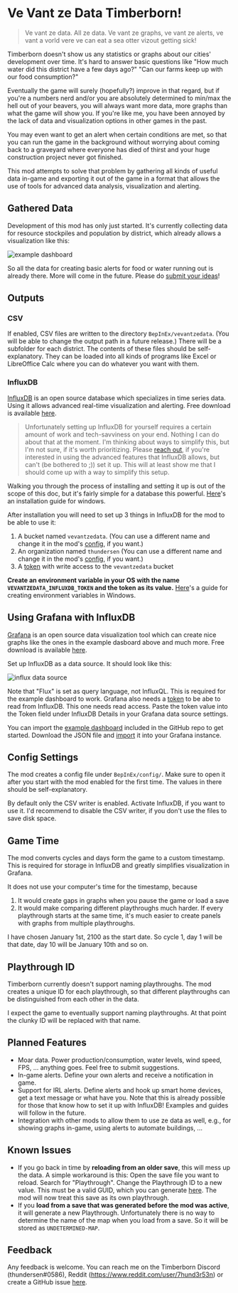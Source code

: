 # Ve Vant ze Data Timberborn!

> Ve vant ze data. All ze data. Ve vant ze graphs, ve vant ze alerts, ve vant a vorld vere ve can eat a sea otter vizout getting sick!

Timberborn doesn't show us any statistics or graphs about our cities' development over time. It's hard to answer basic questions like "How much water did this district have a few days ago?" "Can our farms keep up with our food consumption?"

Eventually the game will surely (hopefully?) improve in that regard, but if you're a numbers nerd and/or you are absolutely determined to min/max the hell out of your beavers, you will always want more data, more graphs than what the game will show you. If you're like me, you have been annoyed by the lack of data and visualization options in other games in the past.

 You may even want to get an alert when certain conditions are met, so that you can run the game in the background without worrying about coming back to a graveyard where everyone has died of thirst and your huge construction project never got finished. 

This mod attempts to solve that problem by gathering all kinds of useful data in-game and exporting it out of the game in a format that allows the use of tools for advanced data analysis, visualization and alerting.


## Gathered Data

Development of this mod has only just started. It's currently collecting data for resource stockpiles and population by district, which already allows a visualization like this:

![example dashboard](example_dashboard.png)

So all the data for creating basic alerts for food or water running out is already there. More will come in the future. Please do [submit your ideas](#feedback)!


## Outputs

### CSV

If enabled, CSV files are written to the directory `BepInEx/vevantzedata`. (You will be able to change the output path in a future release.) There will be a subfolder for each district. The contents of these files should be self-explanatory. They can be loaded into all kinds of programs like Excel or LibreOffice Calc where you can do whatever you want with them.

### InfluxDB

[InfluxDB](https://www.influxdata.com/products/influxdb/) is an open source database which specializes in time series data. Using it allows advanced real-time visualization and alerting. Free download is available [here](https://portal.influxdata.com/downloads/). 

> Unfortunately setting up InfluxDB for yourself requires a certain amount of work and tech-savviness on your end. Nothing I can do about that at the moment. I'm thinking about ways to simplify this, but I'm not sure, if it's worth prioritizing. Please [reach out](#feedback), if you're interested in using the advanced features that InfluxDB allows, but can't (be bothered to ;)) set it up. This will at least show me that I should come up with a way to simplify this setup.

Walking you through the process of installing and setting it up is out of the scope of this doc, but it's fairly simple for a database this powerful. [Here](https://docs.influxdata.com/influxdb/v2.0/install/?t=Windows)'s an installation guide for windows.

After installation you will need to set up 3 things in InfluxDB for the mod to be able to use it:
1. A bucket named `vevantzedata`. (You can use a different name and change it in the mod's [config](#config-settings), if you want.)
2. An organization named `thundersen` (You can use a different name and change it in the mod's [config](#config-settings), if you want.)
3. A [token](https://docs.influxdata.com/influxdb/cloud/security/tokens/create-token/) with write access to the `vevantzedata` bucket

**Create an environment variable in your OS with the name `VEVANTZEDATA_INFLUXDB_TOKEN` and the token as its value.** [Here](https://helpdeskgeek.com/how-to/create-custom-environment-variables-in-windows/)'s a guide for creating environment variables in Windows.


## Using Grafana with InfluxDB

[Grafana](https://grafana.com/grafana/) is an open source data visualization tool which can create nice graphs like the ones in the example dasboard above and much more. Free download is available [here](https://grafana.com/grafana/download?pg=get&plcmt=selfmanaged-box1-cta1&edition=oss).

Set up InfluxDB as a data source. It should look like this:

![influx data source](grafana_influx_data_source.png)

Note that "Flux" is set as query language, not InfluxQL. This is required for the example dashboard to work. 
Grafana also needs a [token](https://docs.influxdata.com/influxdb/cloud/security/tokens/create-token/) to be abe to read from InfluxDB. This one needs read access. Paste the token value into the Token field under InfluxDB Details in your Grafana data source settings.

You can import the [example dashboard](https://raw.githubusercontent.com/thundersen/timberborn_vevantzedata/281885f67ccc3ee8c3d2d6b641b3e20373f11960/tools/grafana/example_dashboard.json) included in the GitHub repo to get started. Download the JSON file and [import](https://grafana.com/docs/grafana/latest/dashboards/export-import/) it into your Grafana instance.



## <a name="config">Config Settings</a>

The mod creates a config file under `BepInEx/config/`. Make sure to open it after you start with the mod enabled for the first time. The values in there should be self-explanatory.

By default only the CSV writer is enabled. Activate InfluxDB, if you want to use it. I'd recommend to disable the CSV writer, if you don't use the files to save disk space.


## Game Time

The mod converts cycles and days form the game to a custom timestamp. This is required for storage in InfluxDB and greatly simplifies visualization in Grafana.

It does not use your computer's time for the timestamp, because
1. It would create gaps in graphs when you pause the game or load a save
2. It would make comparing different playthroughs much harder. If every playthrough starts at the same time, it's much easier to create panels with graphs from multiple playthroughs.

I have chosen January 1st, 2100 as the start date. So cycle 1, day 1 will be that date, day 10 will be January 10th and so on.


## Playthrough ID

Timberborn currently doesn't support naming playthroughs. The mod creates a unique ID for each playthrough, so that different playthroughs can be distinguished from each other in the data.

I expect the game to eventually support naming playthroughs. At that point the clunky ID will be replaced with that name.


## Planned Features

- Moar data. Power production/consumption, water levels, wind speed, FPS, ... anything goes. Feel free to submit suggestions.
- In-game alerts. Define your own alerts and receive a notification in game.
- Support for IRL alerts. Define alerts and hook up smart home devices, get a text message or what have you. Note that this is already possible for those that know how to set it up with InfluxDB! Examples and guides will follow in the future. 
- Integration with other mods to allow them to use ze data as well, e.g., for showing graphs in-game, using alerts to automate buildings, ...


## Known Issues

- If you go back in time by **reloading from an older save**, this will mess up the data. A simple workaround is this: Open the save file you want to reload. Search for "Playthrough". Change the Playthrough ID to a new value. This must be a valid GUID, which you can generate [here](https://guidgenerator.com/online-guid-generator.aspx). The mod will now treat this save as its own playthrough.
- If you **load from a save that was generated before the mod was active**, it will generate a new Playthrough. Unfortunately there is no way to determine the name of the map when you load from a save. So it will be stored as `UNDETERMINED-MAP`.

## <a name="feedback">Feedback</a>

Any feedback is welcome. You can reach me on the Timberborn Discord (thundersen#0586), Reddit (https://www.reddit.com/user/7hund3r53n) or create a GitHub issue [here](https://github.com/thundersen/vevantzedata/issues).